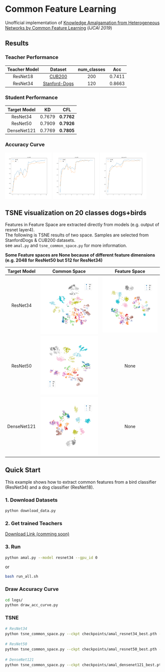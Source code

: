# Common Feature Learning
Unofficial implementation of [Knowledge Amalgamation from Heterogeneous Networks by Common Feature Learning](http://arxiv.org/abs/1906.10546) (*IJCAI 2019*)

## Results

### Teacher Performance
Teacher Model   |        Dataset     |    num_classes       |    Acc   
:--------------:|:------------------:|:--------------------:| :-----------:
ResNet18        |   [CUB200](http://www.vision.caltech.edu/visipedia/CUB-200.html)        |     200              |    0.7411
ResNet34        |   [Stanford-Dogs](http://vision.stanford.edu/aditya86/ImageNetDogs/)    |     120              |    0.8663

### Student Performance
Target Model    |    KD       |       CFL   
:--------------:|:-----------:|:-------------------:
ResNet34        |   0.7679    |      **0.7762**
ResNet50        |   0.7909    |      **0.7926** 
DenseNet121     |   0.7769    |      **0.7805**

### Accuracy Curve
<div>
<img src="logs/acc-resnet34.png" width="30%">
<img src="logs/acc-resnet50.png" width="30%">
<img src="logs/acc-densenet121.png" width="30%">
</div>

## TSNE visualization on 20 classes dogs+birds

Features in Feature Space are extracted directly from models (e.g. output of resnet layer4).   
The following is TSNE results of two space. Samples are selected from StanfordDogs & CUB200 datasets.   
see `amal.py` and `tsne_common_space.py` for more information.

**Some Feature spaces are None because of different feature dimensions (e.g. 2048 for ResNet50 but 512 for ResNet34)**

Target Model   |  Common Space             |  Feature Space
:----------:|:-------------------------:|:-------------------------:
ResNet34  | ![cfl-feature-space](tsne_results/resnet34/common_space_tsne_0.png)  |  ![cfl-feature-space](tsne_results/resnet34/feature_space_tsne_0.png)
ResNet50  |  ![cfl-feature-space](tsne_results/resnet50/common_space_tsne_0.png) |   None
DenseNet121  |  ![cfl-feature-space](tsne_results/densenet121/common_space_tsne_0.png) |   None

## Quick Start
This example shows how to extract common features from a bird classifier (ResNet34) and a dog classifier (ResNet18).

### 1. Download Datasets
```bash
python download_data.py
```

### 2. Get trained Teachers

[Download Link (comming soon)]()

### 3. Run
```bash
python amal.py --model resnet34 --gpu_id 0
```

or

```bash
bash run_all.sh
```

### Draw Accuracy Curve
```bash
cd logs/
python draw_acc_curve.py
```

### TSNE
```bash
# ResNet34
python tsne_common_space.py --ckpt checkpoints/amal_resnet34_best.pth --t1_ckpt checkpoints/cub200_resnet18_best.pth --t2_ckpt checkpoints/dogs_resnet34_best.pth --gpu_id 0

# ResNet50
python tsne_common_space.py --ckpt checkpoints/amal_resnet50_best.pth --t1_ckpt checkpoints/cub200_resnet18_best.pth --t2_ckpt checkpoints/dogs_resnet34_best.pth --gpu_id 0

# DenseNet121
python tsne_common_space.py --ckpt checkpoints/amal_densenet121_best.pth --t1_ckpt checkpoints/cub200_resnet18_best.pth --t2_ckpt checkpoints/dogs_resnet34_best.pth --gpu_id 0
```
